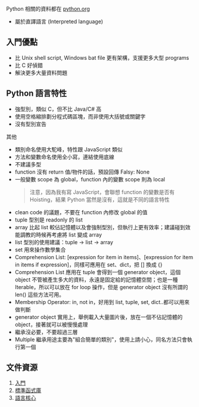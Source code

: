 Python 相關的資料都在 [python.org](python.org)

- 屬於直譯語言 (Interpreted language)

## 入門優點

- 比 Unix shell script, Windows bat file 更有架構，支援更多大型 programs
- 比 C 好偵錯
- 解決更多大量資料問題

## Python 語言特性

- 強型別，類似 C，但不比 Java/C# 高
- 使用空格縮排劃分程式碼區塊，而非使用大括號或關鍵字
- 沒有型別宣告

其他

- 類別命名使用大駝峰，特性跟 JavaScript 類似
- 方法和變數命名使用全小寫，連結使用底線
- 不建議多型
- function 沒有 return 值/物件的話，預設回傳 Falsy: None
- 一般變數 scope 為 global，function 內的變數 scope 則為 local
  > 注意，因為我有寫 JavaScript，會聯想 function 的變數是否有 Hoisting，結果 Python 當然是沒有，這就是不同的語言特性
- clean code 的議題，不要在 function 內修改 global 的值
- tuple 型別是 readonly 的 list
- array 比起 list 較佔記憶體以及會強制型別，但執行上更有效率；建議碰到效能調教的時候再考慮將 list 變成 array
- list 型別的使用建議：tuple -> list -> array
- set 用來操作數學集合
- Comprehension List: [expression for item in items]、[expression for item in items if expression]，同樣可應用在 set、dict，把 [] 換成 {}
- Comprehension List 應用在 tuple 會得到一個 generator object，這個 object 不管被產生多大的資料，永遠是固定給的記憶體空間；也是一種 Iterable，所以可以放在 for loop 操作，但是 generator object 沒有所謂的 len() 這些方法可用。
- Membership Operator: in, not in，好用到 list, tuple, set, dict..都可以用來做判斷
- generator object 實用上，舉例載入大量圖片後，放在一個不佔記憶體的 object，接著就可以被慢慢處理
- 繼承沒必要，不要超過三層
- Multiple 繼承用途主要為"組合簡單的類別"，使用上請小心，同名方法只會執行第一個

## 文件資源

1. [入門](https://docs.python.org/3/tutorial/index.html)
2. [標準函式庫](https://docs.python.org/3/library/index.html#library-index)
3. [語言核心](https://docs.python.org/3/reference/index.html)
